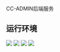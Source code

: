 CC-ADMIN后端服务

## 运行环境
![](https://img.shields.io/badge/-MYSQL_5.7-4479A1?style=flat-square&logo=mysql&logoColor=FFFFFF)
![](https://img.shields.io/badge/-JDK_17-4479A1?style=flat-square&logo=OpenJdk&logoColor=FFFFFF)
![](https://img.shields.io/badge/-CentOS_7-4479A1?style=flat-square&logo=centos&logoColor=FFFFFF)
![](https://img.shields.io/badge/-Redis-4479A1?style=flat-square&logo=redis&logoColor=FFFFFF)

